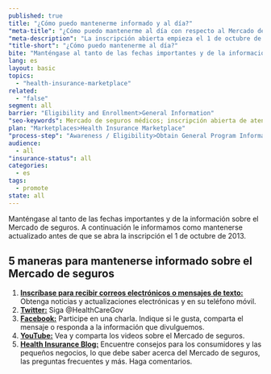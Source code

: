 ```yaml
---
published: true
title: "¿Cómo puedo mantenerme informado y al día?"
"meta-title": "¿Cómo puedo mantenerme al día con respecto al Mercado de Seguros Médicos? | CuidadoDeSalud.gov"
"meta-description": "La inscripción abierta empieza el 1 de octubre de 2013. No se pierda las fechas importantes y la información necesaria para el Mercado de Seguros Médicos. Permanezca conectado: correo electrónico, redes sociales, blogs"
"title-short": "¿Cómo puedo mantenerme al día?"
bite: "Manténgase al tanto de las fechas importantes y de la información sobre el Mercado de seguros. A continuación le informamos como mantenerse actualizado antes de que se abra la inscripción el 1 de octubre de 2013. "
lang: es
layout: basic
topics: 
  - "health-insurance-marketplace"
related: 
  - "false"
segment: all
barrier: "Eligibility and Enrollment>General Information"
"seo-keywords": Mercado de seguros médicos; inscripción abierta de atención médica
plan: "Marketplaces>Health Insurance Marketplace"
"process-step": "Awareness / Eligibility>Obtain General Program Information"
audience: 
  - all
"insurance-status": all
categories: 
  - es
tags: 
  - promote
state: all
---
```


Manténgase al tanto de las fechas importantes y de la información sobre el Mercado de seguros. A continuación le informamos como mantenerse actualizado antes de que se abra la inscripción el 1 de octubre de 2013. 

## 5 maneras para mantenerse informado sobre el Mercado de seguros 
1.	**[Inscríbase para recibir correos electrónicos o mensajes de texto:](/es/subscribe)** Obtenga noticias y actualizaciones electrónicas y en su teléfono móvil.
2.	**[Twitter:](https://twitter.com/HealthCareGov)** Siga @HealthCareGov
3.	**[Facebook:](https://www.facebook.com/Cuidadodesaludgov?fref=ts)** Participe en una charla. Indique si le gusta, comparta el mensaje o responda a la información que divulguemos. 
4.	**[YouTube:](http://www.youtube.com/HealthCareGov)** Vea y comparta los videos sobre el Mercado de seguros. 
5.	**[Health Insurance Blog:](/es/blog)** Encuentre consejos para los consumidores y las pequeños negocios, lo que debe saber acerca del Mercado de seguros, las preguntas frecuentes y más. Haga comentarios.

